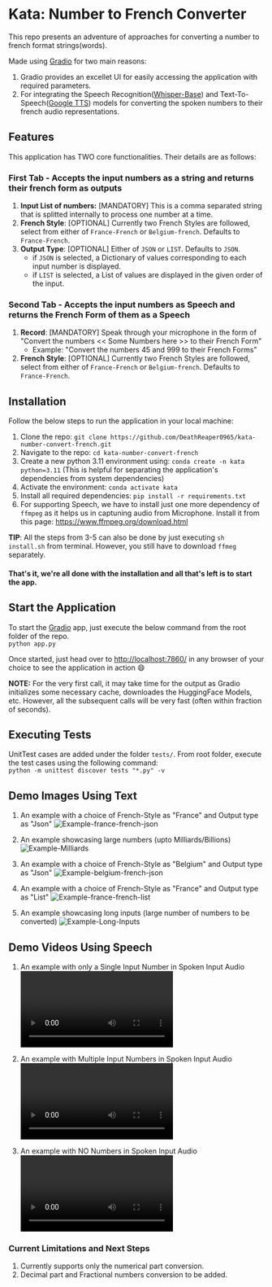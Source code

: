 # Kata: Number to French Converter

This repo presents an adventure of approaches for converting a number to french format strings(words).

Made using [Gradio](https://www.gradio.app/) for two main reasons:
1. Gradio provides an excellet UI for easily accessing the application with required parameters.
2. For integrating the Speech Recognition([Whisper-Base](https://huggingface.co/openai/whisper-base)) and Text-To-Speech([Google TTS](https://gtts.readthedocs.io/en/latest/)) models for converting the spoken numbers to their french audio representations.


## Features
This application has TWO core functionalities. Their details are as follows:

### First Tab - Accepts the input numbers as a string and returns their french form as outputs 

1. **Input List of numbers:** [MANDATORY] This is a comma separated string that is splitted internally to process one number at a time.
2. **French Style**: [OPTIONAL] Currently two French Styles are followed, select from either of `France-French` or `Belgium-french`. Defaults to `France-French`.
3. **Output Type**: [OPTIONAL] Either of `JSON` or `LIST`. Defaults to `JSON`.
    - if `JSON` is selected, a Dictionary of values corresponding to each input number is displayed.
    - if `LIST` is selected, a List of values are displayed in the given order of the input.

### Second Tab - Accepts the input numbers as Speech and returns the French Form of them as a Speech

1. **Record**: [MANDATORY] Speak through your microphone in the form of "Convert the numbers << Some Numbers here >> to their French Form"
   - Example: "Convert the numbers 45 and 999 to their French Forms"
2. **French Style**: [OPTIONAL] Currently two French Styles are followed, select from either of `France-French` or `Belgium-french`. Defaults to `France-French`.


## Installation
Follow the below steps to run the application in your local machine:
1. Clone the repo: `git clone https://github.com/DeathReaper0965/kata-number-convert-french.git`
2. Navigate to the repo: `cd kata-number-convert-french`
3. Create a new python 3.11 environment using: `conda create -n kata python=3.11` (This is helpful for separating the application's dependencies from system dependencies)
4. Activate the environment: `conda activate kata`
5. Install all required dependencies: `pip install -r requirements.txt`
6. For supporting Speech, we have to install just one more dependency of `ffmpeg` as it helps us in captuning audio from Microphone. Install it from this page: https://www.ffmpeg.org/download.html

**TIP**: All the steps from 3-5 can also be done by just executing `sh install.sh` from terminal. However, you still have to download `ffmeg` separately.

#### That's it, we're all done with the installation and all that's left is to start the app.

## Start the Application
To start the [Gradio](https://www.gradio.app/) app, just execute the below command from the root folder of the repo.<br>
`python app.py`
<br>

Once started, just head over to [http://localhost:7860/](http://localhost:7860/) in any browser of your choice to see the application in action 😄

**NOTE:** For the very first call, it may take time for the output as Gradio initializes some necessary cache, downloades the HuggingFace Models, etc. However, all the subsequent calls will be very fast (often within fraction of seconds).


## Executing Tests
UnitTest cases are added under the folder `tests/`. From root folder, execute the test cases using the following command:<br>
`python -m unittest discover tests "*.py" -v`


## Demo Images Using Text

1. An example with a choice of French-Style as "France" and Output type as "Json"
![Example-france-french-json](https://github.com/DeathReaper0965/kata-number-convert-french/blob/main/demo_images/Example-france-french-json.png?raw=true)

2. An example showcasing large numbers (upto Milliards/Billions)
![Example-Milliards](https://github.com/DeathReaper0965/kata-number-convert-french/blob/main/demo_images/Example-Milliards.png?raw=true)

3. An example with a choice of French-Style as "Belgium" and Output type as "Json"
![Example-belgium-french-json](https://github.com/DeathReaper0965/kata-number-convert-french/blob/main/demo_images/Example-belgium-french-json.png?raw=true)

4. An example with a choice of French-Style as "France" and Output type as "List"
![Example-france-french-list](https://github.com/DeathReaper0965/kata-number-convert-french/blob/main/demo_images/Example-france-french-list.png?raw=true)

5. An example showcasing long inputs (large number of numbers to be converted)
![Example-Long-Inputs](https://github.com/DeathReaper0965/kata-number-convert-french/blob/main/demo_images/Example-Long-Inputs.png?raw=true)


## Demo Videos Using Speech
1. An example with only a Single Input Number in Spoken Input Audio
![Example-Single-Numbers-In-Speech](https://github.com/DeathReaper0965/kata-number-convert-french/blob/main/demo_videos/Example-Single-Numbers-In-Speech.mp4?raw=true)

2. An example with Multiple Input Numbers in Spoken Input Audio
![Example-Multiple-Numbers-In-Speech](https://github.com/DeathReaper0965/kata-number-convert-french/blob/main/demo_videos/Example-Multiple-Numbers-In-Speech.mp4?raw=true)

3. An example with NO Numbers in Spoken Input Audio
![Example-No-Numbers-In-Speech](https://github.com/DeathReaper0965/kata-number-convert-french/blob/main/demo_images/Example-No-Numbers-In-Speech.mp4?raw=true)


### Current Limitations and Next Steps
1. Currently supports only the numerical part conversion. 
2. Decimal part and Fractional numbers conversion to be added.
